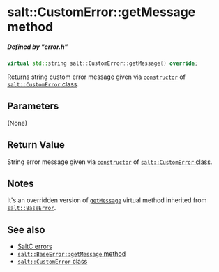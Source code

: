# salt::CustomError::getMessage method
##### Defined by "error.h"
```cpp
virtual std::string salt::CustomError::getMessage() override;
```
Returns string custom error message given via [`constructor`](constructor.md) of [`salt::CustomError` class](README.md).

## Parameters
(None)

## Return Value
String error message given via [`constructor`](constructor.md) of [`salt::CustomError` class](README.md).

## Notes
It's an overridden version of [`getMessage`](../BaseError/getMessage.md) virtual method inherited from [`salt::BaseError`](../BaseError/README.md).

## See also
+ [SaltC errors](../README.md)
+ [`salt::BaseError::getMessage` method](../../errors/BaseError/getMessage.md)
+ [`salt::CustomError` class](README.md)